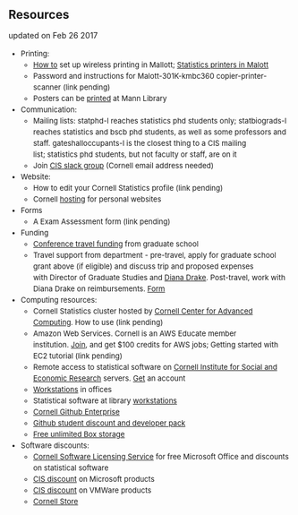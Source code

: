 <h2 style="line-height: 20.0063px;">Resources</h2>

updated on Feb 26 2017
<ul style="font-size: 13.008px; line-height: 20.0063px;">
	<li>Printing:
		<ul>
			<li><a href="http://www.it.cornell.edu/support/coecis/printing/">How to</a>&nbsp;set up wireless printing in Mallott;&nbsp;<a href="http://www.it.cornell.edu/support/coecis/printing/dss-printers.cfm">Statistics printers in Malott</a></li>
			<li>Password and instructions for Malott-301K-kmbc360 copier-printer-scanner (link pending)​</li>
			<li>Posters can be&nbsp;<a href="https://mannlib.cornell.edu/equipment-software/plotters">printed</a>&nbsp;at Mann Library</li>
		</ul>
	</li>
	<li><span style="font-size: 13.008px; line-height: 20.0063px;">Communication:</span>
		<ul>
			<li>Mailing lists: statphd-l reaches statistics phd students only; statbiograds-l reaches statistics and bscb phd students, as well as some professors and staff.&nbsp;gateshalloccupants-l is the closest thing to a CIS mailing list;&nbsp;statistics phd students, but not faculty or staff, are on it</li>
			<li>Join&nbsp;<a href="https://cornellcis.slack.com/">CIS slack group</a>&nbsp;(Cornell email address needed)</li>
		</ul>
	</li>
	<li>Website:
		<ul>
			<li>How to edit your Cornell Statistics profile&nbsp;(link pending)</li>
			<li>Cornell&nbsp;<a href="http://www.it.cornell.edu/support/coecis/hosting.cfm">hosting</a>&nbsp;for personal websites</li>
		</ul>
	</li>
	<li>Forms
		<ul>
			<li>A Exam Assessment form (link pending)</li>
		</ul>
	</li>
	<li>Funding
		<ul>
			<li><a href="http://gradschool.cornell.edu/costs-and-funding/conference-travel-grant">Conference travel funding</a> from graduate school</li>
			<li>Travel support from department - pre-travel, apply for graduate school grant above (if eligible) and discuss trip and proposed expenses with&nbsp;Director of Graduate Studies and <a href="http://dld8@cornell.edu">Diana Drake</a>.&nbsp;Post-travel,&nbsp;work with Diana Drake on reimbursements. <a href="https://www.engineering.cornell.edu/intranet/finance/travel.cfm">Form</a></li>
		</ul>
	</li>
	<li>Computing resources:
		<ul>
			<li>Cornell Statistics cluster hosted by&nbsp;<a href="http://www.cac.cornell.edu/">Cornell Center for Advanced Computing</a>. How to use (link pending)</li>
			<li>Amazon Web Services.&nbsp;Cornell is an AWS Educate member institution.&nbsp;<a href="http://aws.amazon.com/education/awseducate">Join</a>, and get $100 credits for AWS jobs; Getting started with EC2 tutorial (link pending)</li>
			<li>Remote access to statistical software on&nbsp;<a href="http://www.ciser.cornell.edu/Default.shtml">Cornell Institute for Social and Economic Research</a>&nbsp;servers.&nbsp;<a href="http://www.ciser.cornell.edu/computing/software.shtml">Get</a>&nbsp;an account</li>
			<li><a href="http://stat.cornell.edu/about-us/facilities">Workstations</a>&nbsp;in offices</li>
			<li>Statistical software at library&nbsp;<a href="http://mapping.cit.cornell.edu/publiclabs/map/index.cfm">workstations</a></li>
			<li><a href="http://www.it.cornell.edu/support/coecis/github.cfm">Cornell&nbsp;Github Enterprise</a></li>
			<li><a href="https://education.github.com/pack">Github&nbsp;</a><a href="https://education.github.com/">student discount and developer pack</a></li>
			<li><a href="http://www.it.cornell.edu/services/box/">Free unlimited Box storage</a></li>
		</ul>
	</li>
	<li>Software discounts:
		<ul>
			<li><a href="http://www.it.cornell.edu/services/software_licensing/available/#students">Cornell Software Licensing Service</a>&nbsp;for free Microsoft Office and discounts on statistical software</li>
			<li><a href="https://e5.onthehub.com/WebStore/Welcome.aspx?ws=1842053e-ca9b-e011-969d-0030487d8897#">CIS discount</a>&nbsp;on Microsoft products</li>
			<li><a href="https://e5.onthehub.com/WebStore/Welcome.aspx?ws=9cf5631b-842e-de11-a497-0030485a8df0">CIS discount</a>&nbsp;on VMWare products</li>
			<li><a href="https://store.cornell.edu/c-547-software.aspx">Cornell Store</a></li>
		</ul>
	</li>
</ul>
